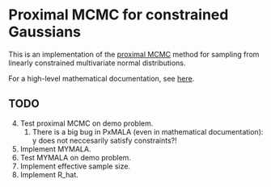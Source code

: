 Proximal MCMC for constrained Gaussians
=======================================

This is an implementation of the [proximal MCMC](https://arxiv.org/abs/1612.07471) method for sampling from linearly constrained
multivariate normal distributions.

For a high-level mathematical documentation, see [here]().


TODO
----

4. Test proximal MCMC on demo problem.
   1. There is a big bug in PxMALA (even in mathematical documentation): y does not neccesarily satisfy constraints?!
5. Implement MYMALA.
6. Test MYMALA on demo problem.
7. Implement effective sample size.
8. Implement R_hat.